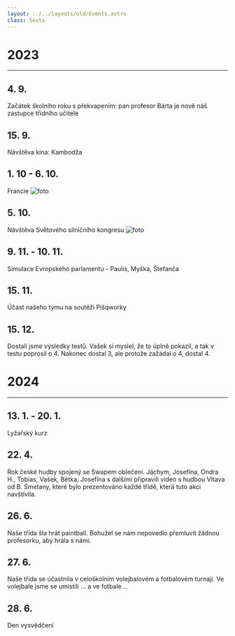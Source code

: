 ```yaml
---
layout: ../../layouts/old/Events.astro
class: Sexta
---
```

# 2023
---
## 4. 9.
Začátek školního roku s překvapením: pan profesor Bárta je nově náš zástupce třídního učitele

## 15. 9.
Návštěva kina: Kambodža

## 1. 10 - 6. 10.
Francie
![foto](https://www.gymlit.cz/wp-content/uploads/2023/10/thumbnail_Image-1.jpg)

## 5. 10.
Návštěva Světového silničního kongresu
![foto](https://www.gymlit.cz/wp-content/uploads/2023/10/2.png)

## 9. 11. - 10. 11.
Simulace Evropského parlamentu - Paulis, Myška, Štefanča

## 15. 11.
Účast našeho týmu na soutěži Pišqworky

## 15. 12.
Dostali jsme výsledky testů. Vašek si myslel, že to úplně pokazil, a tak v testu poprosil o 4. Nakonec dostal 3, ale protože zažádal o 4, dostal 4.

# 2024
---
## 13. 1. - 20. 1.
Lyžařský kurz

## 22. 4.
Rok české hudby spojený se Swapem oblečení. Jáchym, Josefína, Ondra H., Tobias, Vašek, Bětka, Josefína s dalšími připravili video s hudbou Vltava od B. Smetany, které bylo prezentováno každé třídě, která tuto akci navštívila.

## 26. 6.
Naše třída šla hrát paintball. Bohužel se nám nepovedlo přemluvit žádnou profesorku, aby hrála s námi.

## 27. 6.
Naše třída se účastnila v celoškolním volejbalovém a fotbalovém turnaji. Ve volejbale jsme se umístili ... a ve fotbale ...

## 28. 6.
Den vysvědčení
